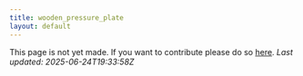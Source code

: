 ```yaml
---
title: wooden_pressure_plate
layout: default
---
```


This page is not yet made. If you want to contribute please do so [here](https://github.com/CrazyH2/Bigstone/blob/wiki/components/wooden_pressure_plate.md).
_Last updated: 2025-06-24T19:33:58Z_

